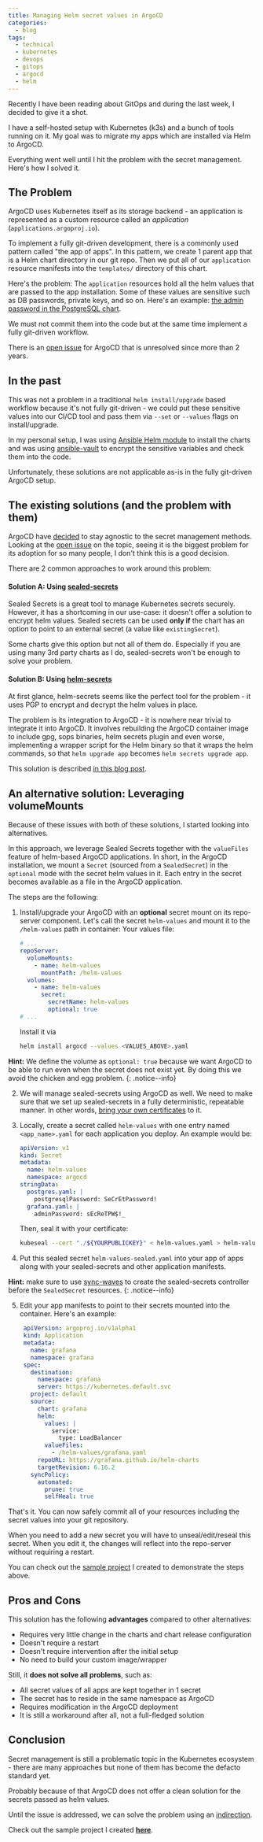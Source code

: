 ```yaml
---
title: Managing Helm secret values in ArgoCD
categories:
  - blog
tags:
  - technical
  - kubernetes
  - devops
  - gitops
  - argocd
  - helm
---
```


Recently I have been reading about GitOps and during the last week, I decided to give it a shot.

I have a self-hosted setup with Kubernetes (k3s) and a bunch of tools running on it. 
My goal was to migrate my apps which are installed via Helm to ArgoCD.

Everything went well until I hit the problem with the secret management. Here's how I solved it.

## The Problem

ArgoCD uses Kubernetes itself as its storage backend - an application is represented as a custom 
resource called an _application_ (`applications.argoproj.io`).

To implement a fully git-driven development, there is a commonly used pattern called
"the app of apps". In this pattern, we create 1 parent app that is a Helm chart directory in our git repo. 
Then we put all of our `application` resource manifests into the `templates/` directory of this chart.

Here's the problem: The `application` resources hold all the helm values that are passed to the app installation.
Some of these values are sensitive such as DB passwords, private keys, and so on. Here's an example:
[the admin password in the PostgreSQL chart](https://github.com/bitnami/charts/tree/master/bitnami/postgresql#postgresql-parameters).

We must not commit them into the code but at the same time implement a fully git-driven workflow.

There is an [open issue](https://github.com/argoproj/argo-cd/issues/1786) for ArgoCD that is unresolved since
more than 2 years.

## In the past

This was not a problem in a traditional `helm install/upgrade` based workflow because it's not fully
git-driven - we could put these sensitive values into our CI/CD tool and pass them via `--set` or `--values`
flags on install/upgrade. 

In my personal setup, I was using 
[Ansible Helm module](https://docs.ansible.com/ansible/latest/collections/kubernetes/core/helm_module.html) 
to install the charts and was using 
[ansible-vault](https://docs.ansible.com/ansible/latest/user_guide/vault.html) 
to encrypt the sensitive variables and check them into the code.

Unfortunately, these solutions are not applicable as-is in the fully git-driven ArgoCD setup.

## The existing solutions (and the problem with them)

ArgoCD have [decided](https://argoproj.github.io/argo-cd/operator-manual/secret-management/) 
to stay agnostic to the secret management methods. 
Looking at the [open issue](https://github.com/argoproj/argo-cd/issues/1786) on the topic,
seeing it is the biggest problem for its adoption for so many people, 
I don't think this is a good decision.

There are 2 common approaches to work around this problem:

#### Solution A: Using [sealed-secrets](https://github.com/bitnami-labs/sealed-secrets)
Sealed Secrets is a great tool to manage Kubernetes secrets securely.
However, it has a shortcoming in our use-case: it doesn't offer a solution to encrypt helm values.
Sealed secrets can be used **only if** the chart has an option to point to an 
external secret (a value like `existingSecret`).

Some charts give this option but not all of them do. 
Especially if you are using many 3rd party charts as I do, 
sealed-secrets won't be enough to solve your problem.

#### Solution B: Using [helm-secrets](https://github.com/jkroepke/helm-secrets)

At first glance, helm-secrets seems like the perfect tool for the problem - it uses PGP to
encrypt and decrypt the helm values in place.

The problem is its integration to ArgoCD - it is nowhere near trivial to integrate it into ArgoCD.
It involves rebuilding the ArgoCD container image to include gpg, sops binaries, helm secrets plugin
and even worse, implementing a wrapper script for the Helm binary so that it wraps the helm
commands, so that `helm upgrade app` becomes `helm secrets upgrade app`.

This solution is described [in this blog post](https://hackernoon.com/how-to-handle-kubernetes-secrets-with-argocd-and-sops-r92d3wt1).

## An alternative solution: Leveraging volumeMounts

Because of these issues with both of these solutions, I started looking into alternatives.

In this approach, we leverage Sealed Secrets together with the `valueFiles` feature of 
helm-based ArgoCD applications. In short, in the ArgoCD installation, we mount a `Secret` 
(sourced from a `SealedSecret`) in the `optional` mode with the secret helm values in it. 
Each entry in the secret becomes available as a file in the ArgoCD application.

The steps are the following:

1. Install/upgrade your ArgoCD with an **optional** secret mount on its repo-server component. 
   Let's call the secret `helm-values` and mount it to the `/helm-values` path in container:
   Your values file:
   ```yaml
   # ...
   repoServer:
     volumeMounts:
       - name: helm-values
         mountPath: /helm-values
     volumes:
       - name: helm-values
         secret:
           secretName: helm-values
           optional: true
   # ...
   ```
   Install it via 
   ```bash
   helm install argocd --values <VALUES_ABOVE>.yaml
   ```
   
**Hint:** We define the volume as `optional: true` because we want ArgoCD to be able to run even when
the secret does not exist yet. By doing this we avoid the chicken and egg problem.
{: .notice--info}

2. We will manage sealed-secrets using ArgoCD as well. We need to make sure 
   that we set up sealed-secrets in a fully deterministic, repeatable manner. In other words, 
   [bring your own certificates](https://github.com/bitnami-labs/sealed-secrets/blob/main/docs/bring-your-own-certificates.md) to it.

3. Locally, create a secret called `helm-values` with one entry named `<app_name>.yaml` for each 
   application you deploy. An example would be:
   ```yaml
   apiVersion: v1
   kind: Secret
   metadata:
     name: helm-values
     namespace: argocd
   stringData:
     postgres.yaml: |
       postgresqlPassword: SeCrEtPassword!
     grafana.yaml: |
       adminPassword: sEcReTPW$!_
   ```
   
   Then, seal it with your certificate:
   ```bash
   kubeseal --cert "./${YOURPUBLICKEY}" < helm-values.yaml > helm-values-sealed.yaml
   ```

4. Put this sealed secret `helm-values-sealed.yaml` into your app of apps 
   along with your sealed-secrets and other application manifests.


**Hint:** make sure to use [sync-waves](https://argoproj.github.io/argo-cd/user-guide/sync-waves/) 
to create the sealed-secrets controller before the `SealedSecret` resources.
{: .notice--info}

5. Edit your app manifests to point to their secrets mounted into the container. Here's an example:
   ```yaml
    apiVersion: argoproj.io/v1alpha1
    kind: Application
    metadata:
      name: grafana
      namespace: grafana
    spec:
      destination:
        namespace: grafana
        server: https://kubernetes.default.svc
      project: default
      source:
        chart: grafana
        helm:
          values: |
            service:
              type: LoadBalancer
          valueFiles:
            - /helm-values/grafana.yaml
        repoURL: https://grafana.github.io/helm-charts
        targetRevision: 6.16.2
      syncPolicy:
        automated:
          prune: true
          selfHeal: true
   ```

That's it. You can now safely commit all of your resources including the secret values
into your git repository.

When you need to add a new secret you will have to unseal/edit/reseal this secret.
When you edit it, the changes will reflect into the repo-server without requiring a restart.

You can check out the [sample project](https://github.com/utkuozdemir/argocd-helm-secret-values-example) I created to demonstrate the steps above.

## Pros and Cons

This solution has the following **advantages** compared to other alternatives:
- Requires very little change in the charts and chart release configuration
- Doesn't require a restart
- Doesn't require intervention after the initial setup
- No need to build your custom image/wrapper

Still, it **does not solve all problems**, such as:
- All secret values of all apps are kept together in 1 secret
- The secret has to reside in the same namespace as ArgoCD
- Requires modification in the ArgoCD deployment
- It is still a workaround after all, not a full-fledged solution

## Conclusion

Secret management is still a problematic topic in the Kubernetes ecosystem - there are many
approaches but none of them has become the defacto standard yet.

Probably because of that ArgoCD does not offer a clean solution for the secrets passed as helm values.

Until the issue is addressed, we can solve the problem using an 
[indirection](https://en.wikipedia.org/wiki/Fundamental_theorem_of_software_engineering).

Check out the sample project I created **[here](https://github.com/utkuozdemir/argocd-helm-secret-values-example)**.
